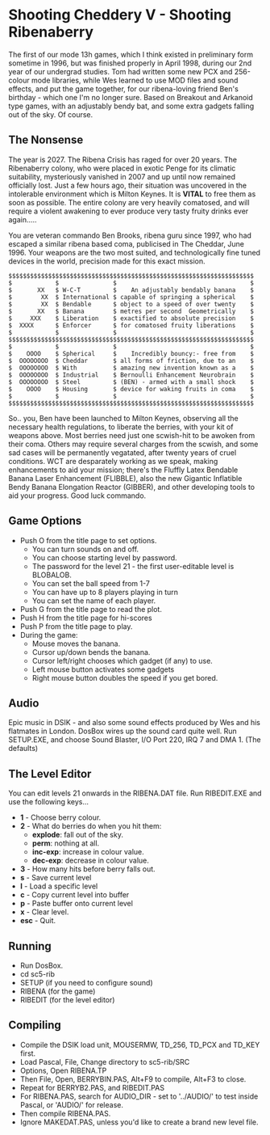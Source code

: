 # Shooting Cheddery V - Shooting Ribenaberry

The first of our mode 13h games, which I think existed in preliminary 
form sometime in 1996, but was finished properly in April 1998, during 
our 2nd year of our undergrad studies. Tom had written some new PCX and 
256-colour mode libraries, while Wes learned to use MOD files and sound 
effects, and put the game together, for our ribena-loving friend Ben's 
birthday - which one I'm no longer sure. Based on Breakout and Arkanoid 
type games, with an adjustably bendy bat, and some extra gadgets falling 
out of the sky. Of course.

## The Nonsense

The year is 2027. The Ribena Crisis has raged for over 20 years. The
Ribenaberry colony, who were placed in exotic Penge for its climatic
suitability, mysteriously vanished in 2007 and up until now remained
officially lost. Just a few hours ago, their situation was uncovered
in the intolerable environment which is Milton Keynes. It is **VITAL**
to free them as soon as possible. The entire colony are very heavily
comatosed, and will require a violent awakening to ever produce very
tasty fruity drinks ever again.....

You are veteran commando Ben Brooks, ribena guru since 1997, who had
escaped a similar ribena based coma, publicised in The Cheddar, June
1996. Your weapons are the two most suited, and technologically fine
tuned devices in the world, precision made for this exact mission.

```
$$$$$$$$$$$$$$$$$$$$$$$$$$$$$$$$$$$$$$$$$$$$$$$$$$$$$$$$$$$$$$$$$$$$
$            $               $                                     $
$       XX   $ W-C-T         $    An adjustably bendably banana    $
$        XX  $ International $ capable of springing a spherical    $
$        XX  $ Bendable      $ object to a speed of over twenty    $
$       XX   $ Banana        $ metres per second  Geometrically    $
$     XXX    $ Liberation    $ exactified to absolute precision    $
$  XXXX      $ Enforcer      $ for comatosed fruity liberations    $
$            $               $                                     $
$$$$$$$$$$$$$$$$$$$$$$$$$$$$$$$$$$$$$$$$$$$$$$$$$$$$$$$$$$$$$$$$$$$$
$            $               $                                     $
$    OOOO    $ Spherical     $    Incredibly bouncy:- free from    $
$  OOOOOOOO  $ Cheddar       $ all forms of friction, due to an    $
$  OOOOOOOO  $ With          $ amazing new invention known as a    $
$  OOOOOOOO  $ Industrial    $ Bernoulli Enhancement Neurobrain    $
$  OOOOOOOO  $ Steel         $ (BEN) - armed with a small shock    $
$    OOOO    $ Housing       $ device for waking fruits in coma    $
$            $               $                                     $
$$$$$$$$$$$$$$$$$$$$$$$$$$$$$$$$$$$$$$$$$$$$$$$$$$$$$$$$$$$$$$$$$$$$
```

So.. you, Ben have been launched to Milton Keynes, observing all the
necessary health regulations, to liberate the berries, with your kit
of weapons above. Most berries need just one scwish-hit to be awoken
from their coma. Others may require several charges from the scwish,
and some sad cases will be permanently vegatated, after twenty years
of cruel conditions. WCT are desparately working as we speak, making
enhancements to aid your mission; there's the Fluffly Latex Bendable
Banana Laser Enhancement (FLIBBLE), also the new Gigantic Inflatible
Bendy Banana Elongation Reactor (GIBBER), and other developing tools
to aid your progress. Good luck commando.

## Game Options

* Push O from the title page to set options.
  * You can turn sounds on and off.
  * You can choose starting level by password.
  * The password for the level 21 - the first user-editable level is BLOBALOB.
  * You can set the ball speed from 1-7
  * You can have up to 8 players playing in turn
  * You can set the name of each player.
* Push G from the title page to read the plot.
* Push H from the title page for hi-scores
* Push P from the title page to play.
* During the game:
  * Mouse moves the banana.
  * Cursor up/down bends the banana.
  * Cursor left/right chooses which gadget (if any) to use.
  * Left mouse button activates some gadgets
  * Right mouse button doubles the speed if you get bored.

## Audio

Epic music in DSIK - and also some sound effects produced by Wes and his
flatmates in London. DosBox wires up the sound card quite 
well. Run SETUP.EXE, and choose Sound Blaster, I/O Port 220, IRQ 7 and DMA 1. 
(The defaults)

## The Level Editor

You can edit levels 21 onwards in the RIBENA.DAT file. Run RIBEDIT.EXE and
use the following keys...
* **1** - Choose berry colour.
* **2** - What do berries do when you hit them:
  * **explode**: fall out of the sky.
  * **perm**: nothing at all.
  * **inc-exp**: increase in colour value.
  * **dec-exp**: decrease in colour value.
* **3** - How many hits before berry falls out.
* **s** - Save current level
* **l** - Load a specific level
* **c** - Copy current level into buffer
* **p** - Paste buffer onto current level
* **x** - Clear level.
* **esc** - Quit.

## Running

* Run DosBox.
* cd sc5-rib
* SETUP (if you need to configure sound)
* RIBENA (for the game)
* RIBEDIT (for the level editor)

## Compiling

* Compile the DSIK load unit, MOUSERMW, TD_256, TD_PCX and TD_KEY first.
* Load Pascal, File, Change directory to sc5-rib/SRC
* Options, Open RIBENA.TP
* Then File, Open, BERRYBIN.PAS, Alt+F9 to compile, Alt+F3 to close.
* Repeat for BERRYB2.PAS, and RIBEDIT.PAS
* For RIBENA.PAS, search for AUDIO_DIR - set to '../AUDIO/' to test inside Pascal, or 'AUDIO/' for release.
* Then compile RIBENA.PAS.
* Ignore MAKEDAT.PAS, unless you'd like to create a brand new level file.

